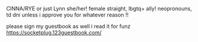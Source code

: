 CINNA/RYE or just Lynn
she/her! female
straight, lbgtq+ ally!
neopronouns, td dni unless i approve you for whatever reason !!

please sign my guestbook as well i read it for funz
https://socketplug.123guestbook.com/
